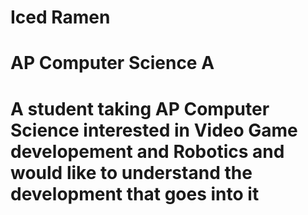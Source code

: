 # Iced Ramen
# AP Computer Science A
# A student taking AP Computer Science interested in Video Game developement and Robotics and would like to understand the development that goes into it
